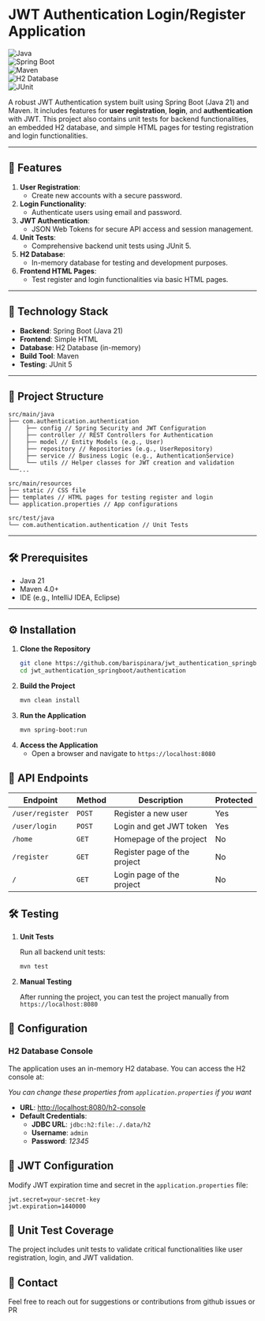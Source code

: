 # JWT Authentication Login/Register Application  

![Java](https://img.shields.io/badge/Java-21-007396?style=for-the-badge&logo=java)  
![Spring Boot](https://img.shields.io/badge/Spring%20Boot-3.1.2-brightgreen?style=for-the-badge&logo=spring)  
![Maven](https://img.shields.io/badge/Maven-4.0.0-C71A36?style=for-the-badge&logo=apache-maven)  
![H2 Database](https://img.shields.io/badge/H2%20Database-In%20Memory%20Database-blue?style=for-the-badge&logo=h2)  
![JUnit](https://img.shields.io/badge/Testing-JUnit5-yellowgreen?style=for-the-badge&logo=java)  

A robust JWT Authentication system built using Spring Boot (Java 21) and Maven. It includes features for **user registration**, **login**, and **authentication** with JWT. This project also contains unit tests for backend functionalities, an embedded H2 database, and simple HTML pages for testing registration and login functionalities.  

---

## 📑 Features  

1. **User Registration**:  
   - Create new accounts with a secure password.  
2. **Login Functionality**:  
   - Authenticate users using email and password.  
3. **JWT Authentication**:  
   - JSON Web Tokens for secure API access and session management.  
4. **Unit Tests**:  
   - Comprehensive backend unit tests using JUnit 5.  
5. **H2 Database**:  
   - In-memory database for testing and development purposes.  
6. **Frontend HTML Pages**:  
   - Test register and login functionalities via basic HTML pages.  

---

## 🚀 Technology Stack  

- **Backend**: Spring Boot (Java 21)  
- **Frontend**: Simple HTML  
- **Database**: H2 Database (in-memory)  
- **Build Tool**: Maven  
- **Testing**: JUnit 5  

---

## 📂 Project Structure
    src/main/java 
    ├── com.authentication.authentication
    │    ├── config // Spring Security and JWT Configuration 
    │    ├── controller // REST Controllers for Authentication 
    │    ├── model // Entity Models (e.g., User)
    │    ├── repository // Repositories (e.g., UserRepository) 
    │    ├── service // Business Logic (e.g., AuthenticationService) 
    │    └── utils // Helper classes for JWT creation and validation
    └──...

    src/main/resources
    ├── static // CSS file
    ├── templates // HTML pages for testing register and login 
    └── application.properties // App configurations

    src/test/java 
    └── com.authentication.authentication // Unit Tests

---

## 🛠️ Prerequisites  

- Java 21  
- Maven 4.0+  
- IDE (e.g., IntelliJ IDEA, Eclipse)  

---

## ⚙️ Installation  

1. **Clone the Repository**  
   ```bash
   git clone https://github.com/barispinara/jwt_authentication_springboot.git
   cd jwt_authentication_springboot/authentication
2. **Build the Project**
    ```bash
    mvn clean install
3. **Run the Application**
    ```bash
    mvn spring-boot:run
4. **Access the Application**
    - Open a browser and navigate to `https://localhost:8080`

## 📄 API Endpoints  

| **Endpoint**          | **Method** | **Description**          | **Protected** |  
|------------------------|------------|--------------------------|---------------|  
| `/user/register`           | `POST`    | Register a new user      | Yes            |  
| `/user/login`              | `POST`    | Login and get JWT token  | Yes            |  
| `/home`    | `GET`     | Homepage of the project       | No           |
| `/register`    | `GET`     | Register page  of the project       | No           |
| `/`    | `GET`     | Login page of the project       | No           |


## 🛠️ Testing

1. **Unit Tests**


    Run all backend unit tests:
    ```bash
    mvn test
2. **Manual Testing**


    After running the project, you can test the project manually from `https://localhost:8080`
## 🔧 Configuration  

### H2 Database Console  

The application uses an in-memory H2 database. You can access the H2 console at:

*You can change these properties from `application.properties` if you want*

- **URL**: [http://localhost:8080/h2-console](http://localhost:8080/h2-console)  
- **Default Credentials**:  
  - **JDBC URL**: `jdbc:h2:file:./.data/h2`  
  - **Username**: `admin`  
  - **Password**: *12345*  

## 🔧 JWT Configuration  

Modify JWT expiration time and secret in the `application.properties` file:

    jwt.secret=your-secret-key
    jwt.expiration=1440000

## 🧪 Unit Test Coverage

The project includes unit tests to validate critical functionalities like user registration, login, and JWT validation.

## 📧 Contact

Feel free to reach out for suggestions or contributions from github issues or PR

